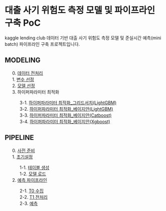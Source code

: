 # 대출 사기 위험도 측정 모델 및 파이프라인 구축 PoC
kaggle lending club 데이터 기반 대출 사기 위험도 측정 모델 및 준실시간 예측(mini batch) 파이프라인 구축 프로젝트입니다.



## MODELING
<ol style="list-style-type:decimal" start="0">                       
0. <a href="https://seulbiso.github.io/fraud-scoring-model-PoC/Modeling/0. 데이터 전처리.html">데이터 전처리</a><br>
1. <a href="https://seulbiso.github.io/fraud-scoring-model-PoC/Modeling/1. 변수 선정.html">변수 선정</a><br>
2. <a href="https://seulbiso.github.io/fraud-scoring-model-PoC/Modeling/2. 모델 선정.html">모델 선정</a><br>
3. 하이퍼파라미터 최적화<br>
  <ol style="list-style-type:decimal" start="1">
  3-1. <a href="https://seulbiso.github.io/fraud-scoring-model-PoC/Modeling/3-1. 하이퍼파라미터 최적화_그리드서치(LightGBM).html">하이퍼파라미터 최적화_그리드서치(LightGBM)</a><br>
  3-2. <a href="https://seulbiso.github.io/fraud-scoring-model-PoC/Modeling/3-2. 하이퍼파라미터 최적화_베이지안(LightGBM).html">하이퍼파라미터 최적화_베이지안(LightGBM)</a><br>
  3-3. <a href="https://seulbiso.github.io/fraud-scoring-model-PoC/Modeling/3-3. 하이퍼파라미터 최적화_베이지안(Catboost).html">하이퍼파라미터 최적화_베이지안(Catboost)</a><br>
  3-4. <a href="https://seulbiso.github.io/fraud-scoring-model-PoC/Modeling/3-4. 하이퍼파라미터 최적화_베이지안(Xgboost).html">하이퍼파라미터 최적화_베이지안(Xgboost)</a><br>
  </ol>
</ol>

## PIPELINE
<ol style="list-style-type:decimal" start="0"> 
0. <a href="https://seulbiso.github.io/fraud-scoring-model-PoC/Pipeline/0. 사전 준비.html">사전 준비</a><br>
1. <a href="https://seulbiso.github.io/fraud-scoring-model-PoC/Pipeline/1. 초기설정.html">초기설정</a><br>
  <ol style="list-style-type:decimal" start="1">
  1-1. <a href="https://seulbiso.github.io/fraud-scoring-model-PoC/Pipeline/1-1. 테이블 생성.html">테이블 생성</a><br>
  1-2. <a href="https://seulbiso.github.io/fraud-scoring-model-PoC/Pipeline/1-2. 모델 로드.html">모델 로드</a><br>
  </ol>
2. <a href="https://seulbiso.github.io/fraud-scoring-model-PoC/Pipeline/2. 예측 파이프라인.html">예측 파이프라인</a><br>
  <ol style="list-style-type:decimal" start="1">
    2-1. <a href="https://seulbiso.github.io/fraud-scoring-model-PoC/Pipeline/2-1. T0 수집.html">T0 수집</a><br>
    2-2. <a href="https://seulbiso.github.io/fraud-scoring-model-PoC/Pipeline/2-2. T1 전처리.html">T1 전처리</a><br>
    2-3. <a href="https://seulbiso.github.io/fraud-scoring-model-PoC/Pipeline/2-3. 예측.html">예측</a><br>
  </ol>
</ol>
